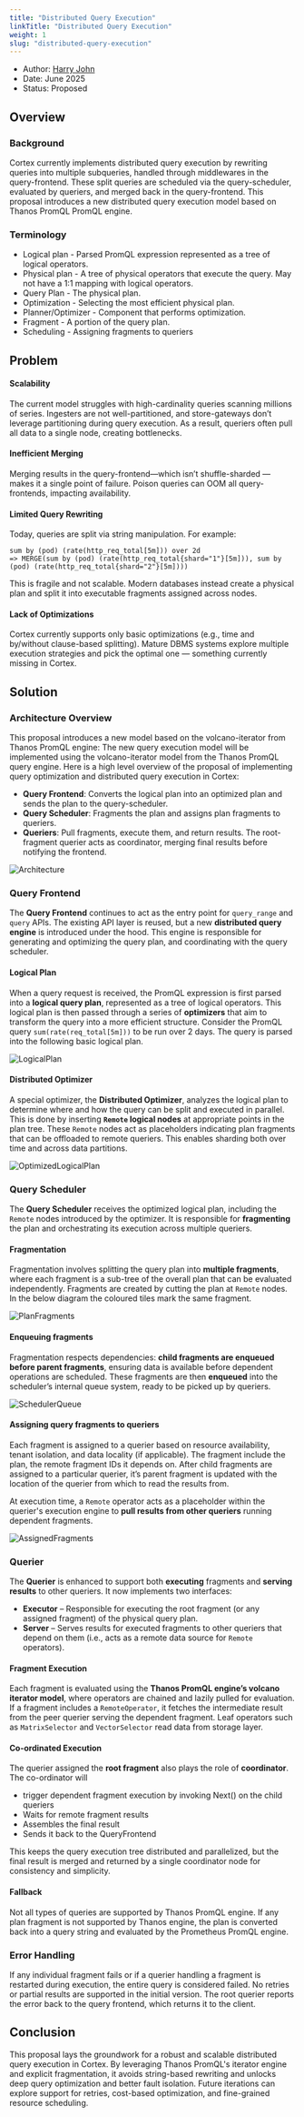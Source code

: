 ```yaml
---
title: "Distributed Query Execution"
linkTitle: "Distributed Query Execution"
weight: 1
slug: "distributed-query-execution"
---
```


- Author: [Harry John](https://github.com/harry671003)
- Date: June 2025
- Status: Proposed


## Overview

### Background

Cortex currently implements distributed query execution by rewriting queries into multiple subqueries, handled through middlewares in the query-frontend. These split queries are scheduled via the query-scheduler, evaluated by queriers, and merged back in the query-frontend. This proposal introduces a new distributed query execution model based on Thanos PromQL PromQL engine.

### Terminology

* Logical plan - Parsed PromQL expression represented as a tree of logical operators.
* Physical plan - A tree of physical operators that execute the query. May not have a 1:1 mapping with logical operators.
* Query Plan - The physical plan.
* Optimization - Selecting the most efficient physical plan.
* Planner/Optimizer - Component that performs optimization.
* Fragment - A portion of the query plan.
* Scheduling - Assigning fragments to queriers

## Problem

#### Scalability

The current model struggles with high-cardinality queries scanning millions of series. Ingesters are not well-partitioned, and store-gateways don’t leverage partitioning during query execution. As a result, queriers often pull all data to a single node, creating bottlenecks.

#### Inefficient Merging

Merging results in the query-frontend—which isn’t shuffle-sharded — makes it a single point of failure. Poison queries can OOM all query-frontends, impacting availability.

#### Limited Query Rewriting

Today, queries are split via string manipulation. For example:

```
sum by (pod) (rate(http_req_total[5m])) over 2d
=> MERGE(sum by (pod) (rate(http_req_total{shard="1"}[5m])), sum by (pod) (rate(http_req_total{shard="2"}[5m])))
```

This is fragile and not scalable. Modern databases instead create a physical plan and split it into executable fragments assigned across nodes.

#### Lack of Optimizations

Cortex currently supports only basic optimizations (e.g., time and by/without clause-based splitting). Mature DBMS systems explore multiple execution strategies and pick the optimal one — something currently missing in Cortex.

## Solution

### Architecture Overview

This proposal introduces a new model based on the volcano-iterator from Thanos PromQL engine:
The new query execution model will be implemented using the volcano-iterator model from the Thanos PromQL query engine. Here is a high level overview of the proposal of implementing query optimization and distributed query execution in Cortex:

* **Query Frontend**: Converts the logical plan into an optimized plan and sends the plan to the query-scheduler.
* **Query Scheduler**: Fragments the plan and assigns plan fragments to queriers.
* **Queriers**: Pull fragments, execute them, and return results. The root-fragment querier acts as coordinator, merging final results before notifying the frontend.

![Architecture](/images/proposals/distributed-execution-arch.png)

### Query Frontend

The **Query Frontend** continues to act as the entry point for `query_range` and `query` APIs. The existing API layer is reused, but a new **distributed query engine** is introduced under the hood. This engine is responsible for generating and optimizing the query plan, and coordinating with the query scheduler.

#### Logical Plan

When a query request is received, the PromQL expression is first parsed into a **logical query plan**, represented as a tree of logical operators. This logical plan is then passed through a series of **optimizers** that aim to transform the query into a more efficient structure. Consider the PromQL query `sum(rate(req_total[5m]))` to be run over 2 days. The query is parsed into the following basic logical plan.

![LogicalPlan](/images/proposals/distributed-execution-logical-plan.png)

#### Distributed Optimizer

A special optimizer, the **Distributed Optimizer**, analyzes the logical plan to determine where and how the query can be split and executed in parallel. This is done by inserting **`Remote` logical nodes** at appropriate points in the plan tree.
These `Remote` nodes act as placeholders indicating plan fragments that can be offloaded to remote queriers. This enables sharding both over time and across data partitions.

![OptimizedLogicalPlan](/images/proposals/distributed-execution-optimized-plan.png)

### Query Scheduler

The **Query Scheduler** receives the optimized logical plan, including the `Remote` nodes introduced by the optimizer. It is responsible for **fragmenting** the plan and orchestrating its execution across multiple queriers.

#### Fragmentation

Fragmentation involves splitting the query plan into **multiple fragments**, where each fragment is a sub-tree of the overall plan that can be evaluated independently. Fragments are created by cutting the plan at `Remote` nodes. In the below diagram the coloured tiles mark the same fragment.

![PlanFragments](/images/proposals/distributed-execution-plan-fragments.png)

#### Enqueuing fragments

Fragmentation respects dependencies: **child fragments are enqueued before parent fragments**, ensuring data is available before dependent operations are scheduled.
These fragments are then **enqueued** into the scheduler’s internal queue system, ready to be picked up by queriers.

![SchedulerQueue](/images/proposals/distributed-execution-scheduler-queue.png)


#### Assigning query fragments to queriers

Each fragment is assigned to a querier based on resource availability, tenant isolation, and data locality (if applicable). The fragment include the plan, the remote fragment IDs it depends on. After child fragments are assigned to a particular querier, it’s parent fragment is updated with the location of the querier from which to read the results from.

At execution time, a `Remote` operator acts as a placeholder within the querier's execution engine to **pull results from other queriers** running dependent fragments.

![AssignedFragments](/images/proposals/distributed-execution-assigned-fragments.png)

### Querier

The **Querier** is enhanced to support both **executing** fragments and **serving results** to other queriers. It now implements two interfaces:

* **Executor** – Responsible for executing the root fragment (or any assigned fragment) of the physical query plan.
* **Server** – Serves results for executed fragments to other queriers that depend on them (i.e., acts as a remote data source for `Remote` operators).

#### Fragment Execution

Each fragment is evaluated using the **Thanos PromQL engine’s volcano iterator model**, where operators are chained and lazily pulled for evaluation. If a fragment includes a `RemoteOperator`, it fetches the intermediate result from the peer querier serving the dependent fragment. Leaf operators such as `MatrixSelector` and `VectorSelector` read data from storage layer.

#### Co-ordinated Execution

The querier assigned the **root fragment** also plays the role of **coordinator**. The co-ordinator will

* trigger dependent fragment execution by invoking Next() on the child queriers
* Waits for remote fragment results
* Assembles the final result
* Sends it back to the QueryFrontend

This keeps the query execution tree distributed and parallelized, but the final result is merged and returned by a single coordinator node for consistency and simplicity.

#### Fallback

Not all types of queries are supported by Thanos PromQL engine. If any plan fragment is not supported by Thanos engine, the plan is converted back into a query string and evaluated by the Prometheus PromQL engine.

### Error Handling

If any individual fragment fails or if a querier handling a fragment is restarted during execution, the entire query is considered failed. No retries or partial results are supported in the initial version. The root querier reports the error back to the query frontend, which returns it to the client.


## Conclusion

This proposal lays the groundwork for a robust and scalable distributed query execution in Cortex. By leveraging Thanos PromQL's iterator engine and explicit fragmentation, it avoids string-based rewriting and unlocks deep query optimization and better fault isolation. Future iterations can explore support for retries, cost-based optimization, and fine-grained resource scheduling.
